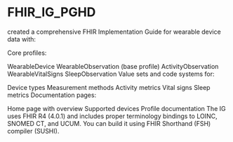 # FHIR_IG_PGHD
created a comprehensive FHIR Implementation Guide for wearable device data with:

Core profiles:

WearableDevice
WearableObservation (base profile)
ActivityObservation
WearableVitalSigns
SleepObservation
Value sets and code systems for:

Device types
Measurement methods
Activity metrics
Vital signs
Sleep metrics
Documentation pages:

Home page with overview
Supported devices
Profile documentation
The IG uses FHIR R4 (4.0.1) and includes proper terminology bindings to LOINC, SNOMED CT, and UCUM. You can build it using FHIR Shorthand (FSH) compiler (SUSHI).

